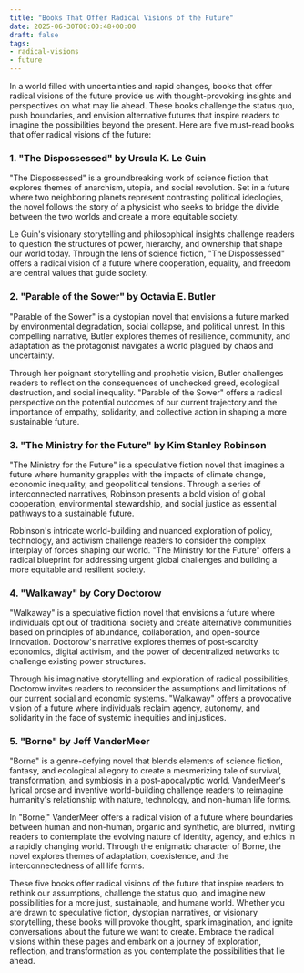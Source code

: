 ```yaml
---
title: "Books That Offer Radical Visions of the Future"
date: 2025-06-30T00:00:48+00:00
draft: false
tags:
- radical-visions
- future
---
```


In a world filled with uncertainties and rapid changes, books that offer radical visions of the future provide us with thought-provoking insights and perspectives on what may lie ahead. These books challenge the status quo, push boundaries, and envision alternative futures that inspire readers to imagine the possibilities beyond the present. Here are five must-read books that offer radical visions of the future:

### 1. "The Dispossessed" by Ursula K. Le Guin

"The Dispossessed" is a groundbreaking work of science fiction that explores themes of anarchism, utopia, and social revolution. Set in a future where two neighboring planets represent contrasting political ideologies, the novel follows the story of a physicist who seeks to bridge the divide between the two worlds and create a more equitable society.

Le Guin's visionary storytelling and philosophical insights challenge readers to question the structures of power, hierarchy, and ownership that shape our world today. Through the lens of science fiction, "The Dispossessed" offers a radical vision of a future where cooperation, equality, and freedom are central values that guide society.

### 2. "Parable of the Sower" by Octavia E. Butler

"Parable of the Sower" is a dystopian novel that envisions a future marked by environmental degradation, social collapse, and political unrest. In this compelling narrative, Butler explores themes of resilience, community, and adaptation as the protagonist navigates a world plagued by chaos and uncertainty.

Through her poignant storytelling and prophetic vision, Butler challenges readers to reflect on the consequences of unchecked greed, ecological destruction, and social inequality. "Parable of the Sower" offers a radical perspective on the potential outcomes of our current trajectory and the importance of empathy, solidarity, and collective action in shaping a more sustainable future.

### 3. "The Ministry for the Future" by Kim Stanley Robinson

"The Ministry for the Future" is a speculative fiction novel that imagines a future where humanity grapples with the impacts of climate change, economic inequality, and geopolitical tensions. Through a series of interconnected narratives, Robinson presents a bold vision of global cooperation, environmental stewardship, and social justice as essential pathways to a sustainable future.

Robinson's intricate world-building and nuanced exploration of policy, technology, and activism challenge readers to consider the complex interplay of forces shaping our world. "The Ministry for the Future" offers a radical blueprint for addressing urgent global challenges and building a more equitable and resilient society.

### 4. "Walkaway" by Cory Doctorow

"Walkaway" is a speculative fiction novel that envisions a future where individuals opt out of traditional society and create alternative communities based on principles of abundance, collaboration, and open-source innovation. Doctorow's narrative explores themes of post-scarcity economics, digital activism, and the power of decentralized networks to challenge existing power structures.

Through his imaginative storytelling and exploration of radical possibilities, Doctorow invites readers to reconsider the assumptions and limitations of our current social and economic systems. "Walkaway" offers a provocative vision of a future where individuals reclaim agency, autonomy, and solidarity in the face of systemic inequities and injustices.

### 5. "Borne" by Jeff VanderMeer

"Borne" is a genre-defying novel that blends elements of science fiction, fantasy, and ecological allegory to create a mesmerizing tale of survival, transformation, and symbiosis in a post-apocalyptic world. VanderMeer's lyrical prose and inventive world-building challenge readers to reimagine humanity's relationship with nature, technology, and non-human life forms.

In "Borne," VanderMeer offers a radical vision of a future where boundaries between human and non-human, organic and synthetic, are blurred, inviting readers to contemplate the evolving nature of identity, agency, and ethics in a rapidly changing world. Through the enigmatic character of Borne, the novel explores themes of adaptation, coexistence, and the interconnectedness of all life forms.

These five books offer radical visions of the future that inspire readers to rethink our assumptions, challenge the status quo, and imagine new possibilities for a more just, sustainable, and humane world. Whether you are drawn to speculative fiction, dystopian narratives, or visionary storytelling, these books will provoke thought, spark imagination, and ignite conversations about the future we want to create. Embrace the radical visions within these pages and embark on a journey of exploration, reflection, and transformation as you contemplate the possibilities that lie ahead.